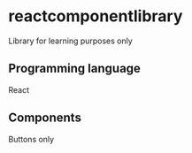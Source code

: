 # reactcomponentlibrary
Library for learning purposes only
## Programming language
React
## Components
Buttons only
